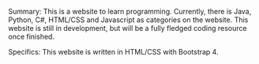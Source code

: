 Summary:
This is a website to learn programming. Currently, there is Java, Python, C#, HTML/CSS and Javascript as categories on the website. This website is still in development, but will be a fully fledged coding resource once finished. 

Specifics:
This website is written in HTML/CSS with Bootstrap 4. 
